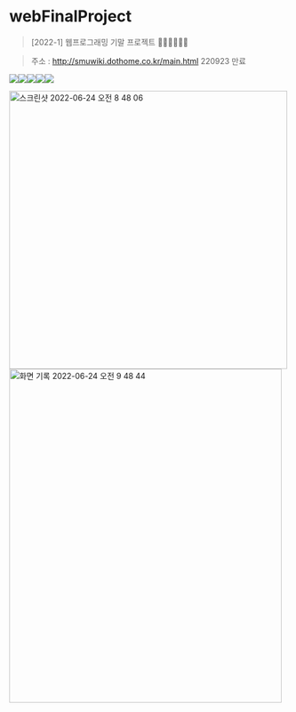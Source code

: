 # webFinalProject
> [2022-1] 웹프로그래밍 기말 프로젝트 👨‍💻👩‍💻👨‍💻

> 주소 : http://smuwiki.dothome.co.kr/main.html
220923 만료

<img src="https://img.shields.io/badge/JavaScript-F7DF1E?style=for-the-badge&logo=JavaScript&logoColor=white"><img src="https://img.shields.io/badge/html5-E34F26?style=for-the-badge&logo=html5&logoColor=white"><img src="https://img.shields.io/badge/css3-1572B6?style=for-the-badge&logo=css3&logoColor=white"><img src="https://img.shields.io/badge/filezilla-BF0000?style=for-the-badge&logo=filezilla&logoColor=white"><img src="https://img.shields.io/badge/figma-F24E1E?style=for-the-badge&logo=figma&logoColor=white">

<img width="500" alt="스크린샷 2022-06-24 오전 8 48 06" src="https://user-images.githubusercontent.com/75517368/175436859-ad7b8f8c-f042-4588-9122-9a395d01da8b.png">

<img alt="화면 기록 2022-06-24 오전 9 48 44" src="https://user-images.githubusercontent.com/75517368/175438369-e3aec89d-48b1-4d56-915d-ade6a74b941a.gif" width="490" height="600px">

